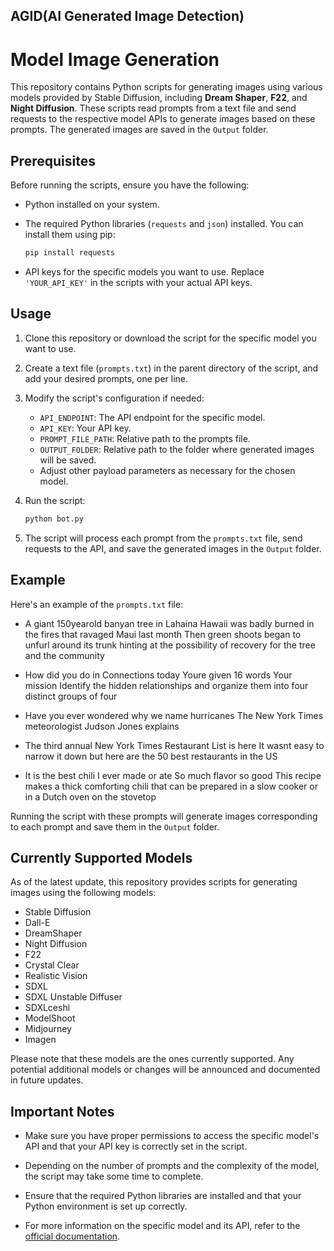 ## AGID(AI Generated Image Detection)
 # Model Image Generation

This repository contains Python scripts for generating images using various models provided by Stable Diffusion, including **Dream Shaper**, **F22**, and **Night Diffusion**. These scripts read prompts from a text file and send requests to the respective model APIs to generate images based on these prompts. The generated images are saved in the `Output` folder.

## Prerequisites

Before running the scripts, ensure you have the following:

- Python installed on your system.
- The required Python libraries (`requests` and `json`) installed. You can install them using pip:

    ```bash
    pip install requests
    ```

- API keys for the specific models you want to use. Replace `'YOUR_API_KEY'` in the scripts with your actual API keys.

## Usage

1. Clone this repository or download the script for the specific model you want to use.

2. Create a text file (`prompts.txt`) in the parent directory of the script, and add your desired prompts, one per line.

3. Modify the script's configuration if needed:

    - `API_ENDPOINT`: The API endpoint for the specific model.
    - `API_KEY`: Your API key.
    - `PROMPT_FILE_PATH`: Relative path to the prompts file.
    - `OUTPUT_FOLDER`: Relative path to the folder where generated images will be saved.
    - Adjust other payload parameters as necessary for the chosen model.

4. Run the script:

    ```bash
    python bot.py
    ```

5. The script will process each prompt from the `prompts.txt` file, send requests to the API, and save the generated images in the `Output` folder.

## Example

Here's an example of the `prompts.txt` file:

- A giant 150yearold banyan tree in Lahaina Hawaii was badly burned in the fires that ravaged Maui last month Then green shoots began to unfurl around its trunk hinting at the possibility of recovery for the tree and the community

- How did you do in Connections today Youre given 16 words Your mission Identify the hidden relationships and organize them into four distinct groups of four

- Have you ever wondered why we name hurricanes The New York Times meteorologist Judson Jones explains

- The third annual New York Times Restaurant List is here It wasnt easy to narrow it down but here are the 50 best restaurants in the US

- It is the best chili I ever made or ate So much flavor so good This recipe makes a thick comforting chili that can be prepared in a slow cooker or in a Dutch oven on the stovetop

Running the script with these prompts will generate images corresponding to each prompt and save them in the `Output` folder.

## Currently Supported Models

As of the latest update, this repository provides scripts for generating images using the following models:

- Stable Diffusion
- Dall-E
- DreamShaper
- Night Diffusion
- F22
- Crystal Clear
- Realistic Vision
- SDXL
- SDXL Unstable Diffuser
- SDXLceshi
- ModelShoot
- Midjourney
- Imagen

Please note that these models are the ones currently supported. Any potential additional models or changes will be announced and documented in future updates.

## Important Notes

- Make sure you have proper permissions to access the specific model's API and that your API key is correctly set in the script.

- Depending on the number of prompts and the complexity of the model, the script may take some time to complete.

- Ensure that the required Python libraries are installed and that your Python environment is set up correctly.

- For more information on the specific model and its API, refer to the [official documentation](https://stablediffusionapi.com).


